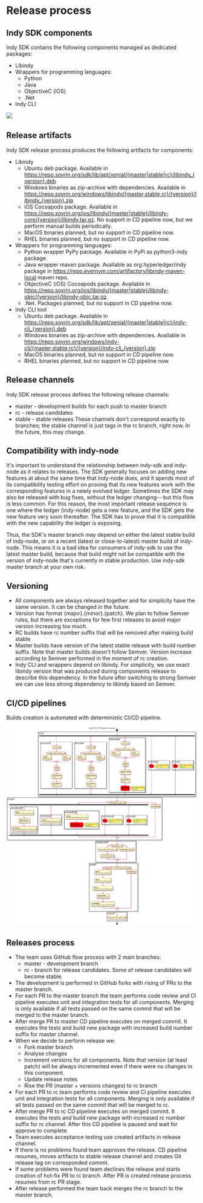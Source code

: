 # Release process

## Indy SDK components
Indy SDK contains the following components managed as dedicated packages:
* Libindy
* Wrappers for programming languages:
  * Python
  * Java
  * ObjectiveC (iOS)
  * .Net
* Indy CLI

<img src="./indy-sdk-components.svg">

## Release artifacts
Indy SDK release process produces the following artifacts for components:
* Libindy
  * Ubuntu deb package. Available in https://repo.sovrin.org/sdk/lib/apt/xenial/{master|stable|rc}/libindy_{version}.deb
  * Windows binaries as zip-archive with dependencies. Available in https://repo.sovrin.org/windows/libindy/{master,stable,rc}/{version}/libindy_{version}.zip
  * iOS Cocoapods package. Available in https://repo.sovrin.org/ios/libindy/{master|stable}/libindy-core/{version}/libindy.tar.gz. No support in CD pipeline now, but we perform manual builds periodically.
  * MacOS binaries planned, but no support in CD pipeline now.
  * RHEL binaries planned, but no support in CD pipeline now.
* Wrappers for programming languages:
  * Python wrapper PyPy package. Available in PyPi as python3-indy package.
  * Java wrapper maven package. Available as org.hyperledger/indy package in https://repo.evernym.com/artifactory/libindy-maven-local maven repo.
  * ObjectiveC (iOS) Cocoapods package. Available in https://repo.sovrin.org/ios/libindy/{master|stable}/libindy-objc/{version}/libindy-objc.tar.gz.
  * .Net. Packages planned, but no support in CD pipeline now.
* Indy CLI tool
  * Ubuntu deb package. Available in https://repo.sovrin.org/sdk/lib/apt/xenial/{master|stable|rc}/indy-cli_{version}.deb
  * Windows binaries as zip-archive with dependencies. Available in https://repo.sovrin.org/windows/indy-cli/{master,stable,rc}/{version}/indy-cli_{version}.zip
  * MacOS binaries planned, but no support in CD pipeline now.
  * RHEL binaries planned, but no support in CD pipeline now.

## Release channels
Indy SDK release process defines the following release channels:
* master - development builds for each push to master branch
* rc - release candidates
* stable - stable releases
These channels don't correspond exactly to branches; the stable channel is just tags in the rc branch, right now.
In the future, this may change.

## Compatibility with indy-node
It's important to understand the relationship between indy-sdk and indy-node as it relates to releases.
The SDK generally focuses on adding new features at about the same time that indy-node does, and it spends
most of its compatibility testing effort on proving that its new features work with the corresponding
features in a newly evolved ledger. Sometimes the SDK may also be released with bug fixes, without the ledger changing--
but this flow is less common.
For this reason, the most important release sequence is one where the ledger (indy-node) gets a new feature,
and the SDK gets the new feature very soon thereafter. The SDK has to prove that it is compatible with the
new capability the ledger is exposing.

Thus, the SDK's master branch may depend on either the latest stable build of indy-node,
or on a recent (latest or close-to-latest) master build of indy-node. This means it is a bad idea for
consumers of indy-sdk to use the latest master build, because that build might not be compatible with
the version of indy-node that's currently in stable production. Use indy-sdk master branch at your own risk.  
  
## Versioning
* All components are always released together and for simplicity have the same version. It can be changed in the future.
* Version has format {major}.{minor}.{patch}. We plan to follow Semver rules, but there are exceptions for few first releases to avoid major version increasing too much.
* RC builds have rc number suffix that will be removed after making build stable
* Master builds have version of the latest stable release with build number suffix. Note that master builds doesn't follow Semver. Version increase according to Semver performed in the moment of rc creation.
* Indy CLI and wrappers depend on libindy. For simplicity, we use exact libindy version that was produced during components release to describe this dependency. In the future after switching to strong Semver we can use less strong dependency to libindy based on Semver.

## CI/CD pipelines
Builds creation is automated with deterministic CI/CD pipeline.

<img src="./cd-pipeline.svg">

## Releases process
* The team uses GitHub flow process with 2 main branches:
  * master - development branch
  * rc - branch for release candidates. Some of release candidates will become stable.
* The development is performed in GitHub forks with rising of PRs to the master branch. 
* For each PR to the master branch the team performs code review and CI pipeline executes unit and integration tests for all components. Merging is only available if all tests passed on the same commit that will be merged to the master branch.
* After merge PR to master CD pipeline executes on merged commit. It executes the tests and build new package with increased build number suffix for master channel.
* When we decide to perform release we:
  * Fork master branch
  * Analyse changes
  * Increment versions for all components. Note that version (at least patch) will be always incremented even if there were no changes in this component.
  * Update release notes
  * Rise the PR (master + versions changes) to rc branch
* For each PR to rc team performs code review and CI pipeline executes unit and integration tests for all components. Merging is only available if all tests passed on the same commit that will be merged to rc.
* After merge PR to rc CD pipeline executes on merged commit. It executes the tests and build new package with increased rc number suffix for rc channel. After this CD pipeline is paused and wait for approve to complete.
* Team executes acceptance testing use created artifacts in release channel. 
* If there is no problems found team approves the release. CD pipeline resumes, moves artifacts to stable release channel and creates Git release tag on corresponded commit.
* If some problems were found team declines the release and starts creation of hot-fix PR to rc branch. After PR is created release process resumes from rc PR stage.
* After release performed the team back merges the rc branch to the master branch.
